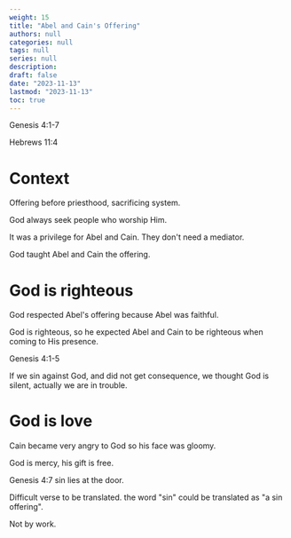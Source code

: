```yaml
---
weight: 15
title: "Abel and Cain's Offering"
authors: null
categories: null
tags: null
series: null
description: 
draft: false
date: "2023-11-13"
lastmod: "2023-11-13"
toc: true
---
```


<!--more-->

Genesis 4:1-7

Hebrews 11:4

# Context
Offering before priesthood, sacrificing system.

God always seek people who worship Him.  

It was a privilege for Abel and Cain. They don't need a mediator.  

God taught Abel and Cain the offering.



# God is righteous

God respected Abel's offering because Abel was faithful.

God is righteous, so he expected Abel and Cain to be righteous when coming to His presence.  

Genesis 4:1-5

If we sin against God, and did not get consequence, we thought God is silent, actually we are in trouble.


# God is love

Cain became very angry to God so his face was gloomy.

God is mercy, his gift is free.

Genesis 4:7 sin lies at the door.

Difficult verse to be translated.  the word "sin" could be translated as "a sin offering".

Not by work.